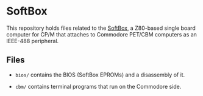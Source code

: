 # SoftBox

This repository holds files related to the
[SoftBox](http://mikenaberezny.com/hardware/pet-cbm/sse-softbox-z80-computer/),
a Z80-based single board computer for CP/M that attaches to
Commodore PET/CBM computers as an IEEE-488 peripheral.

## Files

 - `bios/` contains the BIOS (SoftBox EPROMs) and a disassembly of it.

 - `cbm/` contains terminal programs that run on the Commodore side.
